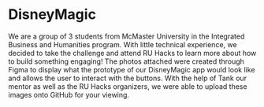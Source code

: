 # DisneyMagic

We are a group of 3 students from McMaster University in the Integrated Business and Humanities program. With little technical experience, we decided to take the challenge and attend RU Hacks to learn more about how to build something engaging! The photos attached were created through Figma to display what the prototype of our DisneyMagic app would look like and allows the user to interact with the buttons. With the help of Tank our mentor as well as the RU Hacks organizers, we were able to upload these images onto GitHub for your viewing.

